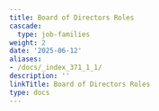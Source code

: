 ```yaml
---
title: Board of Directors Roles
cascade:
  type: job-families
weight: 2
date: '2025-06-12'
aliases:
- /docs/_index_371_1_1/
description: ''
linkTitle: Board of Directors Roles
type: docs
---
```


